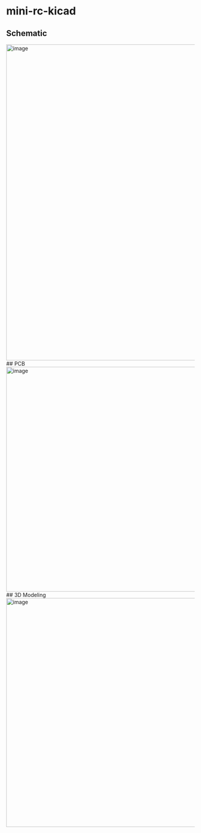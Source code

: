 # mini-rc-kicad
## Schematic
<img width="1216" height="842" alt="image" src="https://github.com/user-attachments/assets/4b18105f-c83d-46d8-857f-7dd40b4ec232" />
## PCB
<img width="1003" height="599" alt="image" src="https://github.com/user-attachments/assets/ee61af3a-e568-4d3a-8329-cf19b6aa5722" />
## 3D Modeling
<img width="1111" height="610" alt="image" src="https://github.com/user-attachments/assets/dfcf1521-6e1a-480e-915b-7a80556a3e25" />


